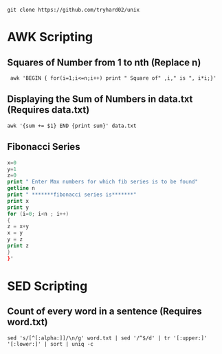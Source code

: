 `git clone https://github.com/tryhard02/unix `

# AWK Scripting
## Squares of Number from 1 to nth (Replace n)
```  awk 'BEGIN { for(i=1;i<=n;i++) print " Square of" ,i," is ", i*i;}' ```
## Displaying the Sum of Numbers in data.txt (Requires data.txt)
``` awk '{sum += $1} END {print sum}' data.txt ```
## Fibonacci Series
``` awk 'BEGIN {
x=0
y=1
z=0
print " Enter Max numbers for which fib series is to be found"
getline n
print " *******fibonacci series is*******"
print x
print y
for (i=0; i<n ; i++)
{
z = x+y
x = y
y = z
print z
}
}'
```
# SED Scripting
## Count of every word in a sentence (Requires word.txt)
``` sed 's/[^[:alpha:]]/\n/g' word.txt | sed '/^$/d' | tr '[:upper:]' '[:lower:]' | sort | uniq -c ```
